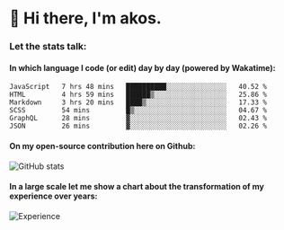 # 👋 Hi there, I'm akos. 


### Let the stats talk:


#### In which language I code (or edit) day by day (powered by Wakatime): 

<!--START_SECTION:waka-->

```text
JavaScript   7 hrs 48 mins   ██████████░░░░░░░░░░░░░░░   40.52 %
HTML         4 hrs 59 mins   ██████▒░░░░░░░░░░░░░░░░░░   25.86 %
Markdown     3 hrs 20 mins   ████▒░░░░░░░░░░░░░░░░░░░░   17.33 %
SCSS         54 mins         █▒░░░░░░░░░░░░░░░░░░░░░░░   04.67 %
GraphQL      28 mins         ▓░░░░░░░░░░░░░░░░░░░░░░░░   02.43 %
JSON         26 mins         ▓░░░░░░░░░░░░░░░░░░░░░░░░   02.26 %
```

<!--END_SECTION:waka-->

#### On my open-source contribution here on Github:
 
![GitHub stats](https://github-readme-stats.vercel.app/api?username=akosbalasko)

#### In a large scale let me show a chart about the transformation of my experience over years:   

![Experience](https://cr-skills-chart-widget.azurewebsites.net/api/api?username=akosbalasko)
